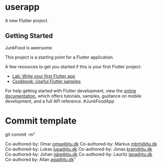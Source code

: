 # userapp

A new Flutter project.

## Getting Started

JunkFood is awersome.

This project is a starting point for a Flutter application.

A few resources to get you started if this is your first Flutter project:

- [Lab: Write your first Flutter app](https://docs.flutter.dev/get-started/codelab)
- [Cookbook: Useful Flutter samples](https://docs.flutter.dev/cookbook)

For help getting started with Flutter development, view the
[online documentation](https://docs.flutter.dev/), which offers tutorials,
samples, guidance on mobile development, and a full API reference.
#JunkFoodApp

# Commit template

git commit -m"<commitmessage>

<description>

Co-authored-by: Omar <omse@itu.dk>
Co-authored-by: Markus <mbrh@itu.dk>
Co-authored-by: Lukas <lupa@itu.dk>
Co-authored-by: Jonas <kram@itu.dk>
Co-authored-by: Johan <jsbe@itu.dk>
Co-authored-by: Lauritz <lana@itu.dk>
Co-authored by: Allan <asia@itu.dk>"